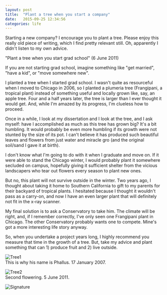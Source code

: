 ```yaml
---
layout: post
title:  "Plant a tree when you start a company"
date:   2015-09-25 12:34:56
categories: life
---
```


Starting a new company?  I encourage you to plant a tree.  Please enjoy this really old piece of writing, which I find pretty relevant still.  Oh, apparently I didn't listen to my own advice.

"Plant a tree when you start grad school" (6 June 2011)

If you are not starting grad school, imagine something like "get married", "have a kid", or "move somewhere new".  

I planted a tree when I started grad school.  I wasn't quite as resourceful when I moved to Chicago in 2006, so I planted a plumeria tree (Frangipani, a tropical plant) instead of something useful and locally grown like, say, an apple tree.  Four and a half years later, the tree is larger than I ever thought it would get.  And, while I'm amazed by its progress, I'm clueless how to proceed.  
 
Once in a while, I look at my dissertation and I look at the tree, and I ask myself: have I accomplished as much as this tree has grown big?  It's a bit humbling.  It would probably be even more humbling if its growth were not stunted by the size of its pot.  I can't believe it has produced such beautiful leaves and flowers from just water and miracle gro (and the original soil/sand I gave it at birth).  

I don't know what I'm going to do with it when I graduate and move on.  If it were able to stand the Chicago winter, I would probably plant it somewhere secluded on campus, hopefully giving it sufficient shelter from the vicious landscapers who tear out flowers every season to plant new ones.   

But no, this plant will not survive outside in the winter.  Two years ago, I thought about taking it home to Southern California to gift to my parents for their backyard of tropical plants.  I hesitated because I thought it wouldn't pass as a carry-on, and now I have an even larger plant that will definitely not fit in the x-ray scanner.  

My final solution is to ask a Conservatory to take him.  The climate will be right, and, if I remember correctly, I've only seen one Frangipani plant in Chicago.  The other Conservatory probably wants one to compete.  Mine's got a more interesting life story anyway.  

So, when you undertake a project years long, I highly recommend you measure that time in the growth of a tree.  But, take my advice and plant something that can 1) produce fruit and 2) live outside.  

![Tree1]({{site.url}}/assets/tree1.jpg)  
This is why his name is Phallus. 17 January 2007.  

![Tree2]({{site.url}}/assets/tree2.jpg)  
Second flowering. 5 June 2011.  

![Signature]({{site.url}}/assets/clear_whale.png)
